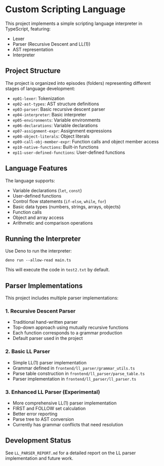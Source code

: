 # Custom Scripting Language

This project implements a simple scripting language interpreter in TypeScript, featuring:

- Lexer
- Parser (Recursive Descent and LL(1))
- AST representation
- Interpreter

## Project Structure

The project is organized into episodes (folders) representing different stages of language development:

- `ep01-lexer`: Tokenization
- `ep02-ast-types`: AST structure definitions
- `ep03-parser`: Basic recursive descent parser
- `ep04-interpreter`: Basic interpreter
- `ep05-environments`: Variable environments
- `ep06-declarations`: Variable declarations
- `ep07-assignment-expr`: Assignment expressions
- `ep08-object-literals`: Object literals
- `ep09-call-obj-member-expr`: Function calls and object member access
- `ep10-native-functions`: Built-in functions
- `ep11-user-defined-functions`: User-defined functions

## Language Features

The language supports:
- Variable declarations (`let`, `const`)
- User-defined functions
- Control flow statements (`if-else`, `while`, `for`)
- Basic data types (numbers, strings, arrays, objects)
- Function calls
- Object and array access
- Arithmetic and comparison operations

## Running the Interpreter

Use Deno to run the interpreter:

```
deno run --allow-read main.ts
```

This will execute the code in `test2.txt` by default.

## Parser Implementations

This project includes multiple parser implementations:

### 1. Recursive Descent Parser

- Traditional hand-written parser
- Top-down approach using mutually recursive functions
- Each function corresponds to a grammar production
- Default parser used in the project

### 2. Basic LL Parser

- Simple LL(1) parser implementation
- Grammar defined in `frontend/ll_parser/grammar_utils.ts`
- Parse table construction in `frontend/ll_parser/parse_table.ts`
- Parser implementation in `frontend/ll_parser/ll_parser.ts`

### 3. Enhanced LL Parser (Experimental)

- More comprehensive LL(1) parser implementation
- FIRST and FOLLOW set calculation
- Better error reporting
- Parse tree to AST conversion
- Currently has grammar conflicts that need resolution

## Development Status

See `LL_PARSER_REPORT.md` for a detailed report on the LL parser implementation and future work. 